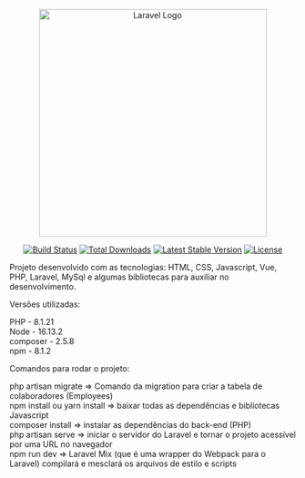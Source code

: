 <p align="center"><a href="https://laravel.com" target="_blank"><img src="https://raw.githubusercontent.com/laravel/art/master/logo-lockup/5%20SVG/2%20CMYK/1%20Full%20Color/laravel-logolockup-cmyk-red.svg" width="400" alt="Laravel Logo"></a></p>

<p align="center">
<a href="https://github.com/laravel/framework/actions"><img src="https://github.com/laravel/framework/workflows/tests/badge.svg" alt="Build Status"></a>
<a href="https://packagist.org/packages/laravel/framework"><img src="https://img.shields.io/packagist/dt/laravel/framework" alt="Total Downloads"></a>
<a href="https://packagist.org/packages/laravel/framework"><img src="https://img.shields.io/packagist/v/laravel/framework" alt="Latest Stable Version"></a>
<a href="https://packagist.org/packages/laravel/framework"><img src="https://img.shields.io/packagist/l/laravel/framework" alt="License"></a>
</p>

Projeto desenvolvido com as tecnologias: HTML, CSS, Javascript, Vue, PHP, Laravel, MySql e algumas bibliotecas para auxiliar no desenvolvimento.

Versões utilizadas:

PHP - 8.1.21 <br>
Node - 16.13.2 <br>
composer - 2.5.8 <br>
npm - 8.1.2 <br>

Comandos para rodar o projeto:

php artisan migrate => Comando da migration para criar a tabela de colaboradores (Employees) <br>
npm install ou yarn install => baixar todas as dependências e bibliotecas Javascript <br>
composer install => instalar as dependências do back-end (PHP) <br>
php artisan serve => iniciar o servidor do Laravel e tornar o projeto acessível por uma URL no navegador <br>
npm run dev => Laravel Mix (que é uma wrapper do Webpack para o Laravel) compilará e mesclará os arquivos de estilo e scripts <br>
